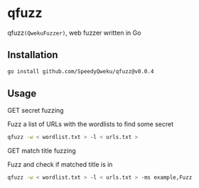 # qfuzz

qfuzz`(QwekuFuzzer)`, web fuzzer written in Go

## Installation

```bash
go install github.com/SpeedyQweku/qfuzz@v0.0.4
```

## Usage

GET secret fuzzing

Fuzz a list of URLs with the wordlists to find some secret

```bash
qfuzz -w < wordlist.txt > -l < urls.txt >
```

GET match title fuzzing

Fuzz and check if matched title is in

```bash
qfuzz -w < wordlist.txt > -l < urls.txt > -ms example,Fuzz
```
